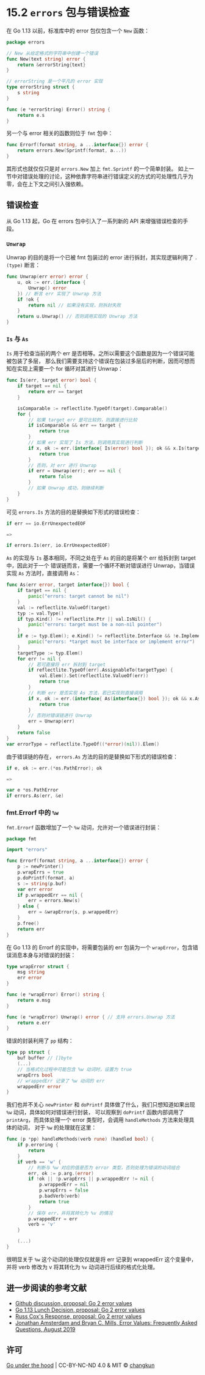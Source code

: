 # 15.2 `errors` 包与错误检查

在 Go 1.13 以前，标准库中的 error 包仅包含一个 `New` 函数：

```go
package errors

// New 从给定格式的字符串中创建一个错误
func New(text string) error {
	return &errorString{text}
}

// errorString 是一个平凡的 error 实现
type errorString struct {
	s string
}

func (e *errorString) Error() string {
	return e.s
}
```

另一个与 error 相关的函数则位于 `fmt` 包中：

```go
func Errorf(format string, a ...interface{}) error {
	return errors.New(Sprintf(format, a...))
}
```

其形式也就仅仅只是对 `errors.New` 加上 `fmt.Sprintf` 的一个简单封装。
如上一节中对错误处理的讨论，这种依靠字符串进行错误定义的方式的可处理性几乎为零，会在上下文之间引入强依赖。

## 错误检查

从 Go 1.13 起，Go 在 errors 包中引入了一系列新的 API 来增强错误检查的手段。

### `Unwrap`

Unwrap 的目的是将一个已被 fmt 包装过的 error 进行拆封，其实现逻辑利用了 `.(type)` 断言：

```go
func Unwrap(err error) error {
	u, ok := err.(interface {
		Unwrap() error
	}) // 断言 err 实现了 Unwrap 方法
	if !ok {
		return nil // 如果没有实现，则拆封失败
	}
	return u.Unwrap() // 否则调用实现的 Unwrap 方法
}
```

### `Is` 与 `As`

`Is` 用于检查当前的两个 err 是否相等。之所以需要这个函数是因为一个错误可能被包装了多层，
那么我们需要支持这个错误在包装过多层后的判断，因而可想而知在实现上需要一个 for 循环对其进行 Unwrap：

```go
func Is(err, target error) bool {
	if target == nil {
		return err == target
	}

	isComparable := reflectlite.TypeOf(target).Comparable()
	for {
		// 如果 target err 是可比较的，则直接进行比较
		if isComparable && err == target {
			return true
		}
		// 如果 err 实现了 Is 方法，则调用其实现进行判断
		if x, ok := err.(interface{ Is(error) bool }); ok && x.Is(target) {
			return true
		}
		// 否则，对 err 进行 Unwrap
		if err = Unwrap(err); err == nil {
			return false
		}
		// 如果 Unwrap 成功，则继续判断
	}
}
```

可见 `errors.Is` 方法的目的是替换如下形式的错误检查：

```go
if err == io.ErrUnexpectedEOF

=>

if errors.Is(err, io.ErrUnexpectedEOF)
```

`As` 的实现与 `Is` 基本相同，不同之处在于 `As` 的目的是将某个 err 给拆封到 target 中，因此对于一个
错误链而言，需要一个循环不断对错误进行 Unwrap，当错误实现 `As` 方法时，直接调用 `As`：

```go
func As(err error, target interface{}) bool {
	if target == nil {
		panic("errors: target cannot be nil")
	}
	val := reflectlite.ValueOf(target)
	typ := val.Type()
	if typ.Kind() != reflectlite.Ptr || val.IsNil() {
		panic("errors: target must be a non-nil pointer")
	}
	if e := typ.Elem(); e.Kind() != reflectlite.Interface && !e.Implements(errorType) {
		panic("errors: *target must be interface or implement error")
	}
	targetType := typ.Elem()
	for err != nil {
		// 若可直接将 err 拆封到 target
		if reflectlite.TypeOf(err).AssignableTo(targetType) {
			val.Elem().Set(reflectlite.ValueOf(err))
			return true
		}
		// 判断 err 是否实现 As 方法，若已实现则直接调用
		if x, ok := err.(interface{ As(interface{}) bool }); ok && x.As(target) {
			return true
		}
		// 否则对错误链进行 Unwrap
		err = Unwrap(err)
	}
	return false
}
var errorType = reflectlite.TypeOf((*error)(nil)).Elem()
```

由于错误链的存在， `errors.As` 方法的目的是替换如下形式的错误检查：

```go
if e, ok := err.(*os.PathError); ok

=>

var e *os.PathError
if errors.As(err, &e)
```

### fmt.Errorf 中的 `%w`

`fmt.Errorf` 函数增加了一个 `%w` 动词，允许对一个错误进行封装：

```go
package fmt

import "errors"

func Errorf(format string, a ...interface{}) error {
	p := newPrinter()
	p.wrapErrs = true
	p.doPrintf(format, a)
	s := string(p.buf)
	var err error
	if p.wrappedErr == nil {
		err = errors.New(s)
	} else {
		err = &wrapError{s, p.wrappedErr}
	}
	p.free()
	return err
}
```

在 Go 1.13 的 Errorf 的实现中，将需要包装的 err 包装为一个 `wrapError`，包含错误消息本身与对错误的封装：

```go
type wrapError struct {
	msg string
	err error
}

func (e *wrapError) Error() string {
	return e.msg
}

func (e *wrapError) Unwrap() error { // 支持 errors.Unwrap 方法
	return e.err
}
```

错误的封装利用了 `pp` 结构：

```go
type pp struct {
	buf buffer // []byte
	(...)
	// 当格式化过程中可能包含 %w 动词时，设置为 true
	wrapErrs bool
	// wrappedErr 记录了 %w 动词的 err
	wrappedErr error
}
```

我们也并不关心 `newPrinter` 和 `doPrintf` 具体做了什么，我们只想知道如果出现 `%w` 动词，具体如何对错误进行封装，
可以观察到 `doPrintf` 函数内部调用了 `printArg`，而具体处理一个 error 类型时，会调用 `handleMethods` 方法来处理具体的动词，
对于 `%w` 的处理就在这里：

```go
func (p *pp) handleMethods(verb rune) (handled bool) {
	if p.erroring {
		return
	}
	if verb == 'w' {
		// 判断与 %w 对应的值是否为 error 类型，否则处理为错误的动词组合
		err, ok := p.arg.(error)
		if !ok || !p.wrapErrs || p.wrappedErr != nil {
			p.wrappedErr = nil
			p.wrapErrs = false
			p.badVerb(verb)
			return true
		}
		// 保存 err，并将其转化为 %v 的情况
		p.wrappedErr = err
		verb = 'v'
	}

	(...)
}
```

很明显关于 `%w` 这个动词的处理仅仅就是将 err 记录到 wrappedErr 这个变量中，
并将 verb 修改为 v 将其转化为 `%v` 动词进行后续的格式化处理。

## 进一步阅读的参考文献

- [Github discussion, proposal: Go 2 error values](https://github.com/golang/go/issues/29934)
- [Go 1.13 Lunch Decision, proposal: Go 2 error values](https://github.com/golang/go/issues/29934#issuecomment-489682919)
- [Russ Cox's Response, proposal: Go 2 error values](https://github.com/golang/go/issues/29934#issuecomment-490087200)
- [Jonathan Amsterdam and Bryan C. Mills, Error Values: Frequently Asked Questions, August 2019](https://github.com/golang/go/wiki/ErrorValueFAQ)

## 许可

[Go under the hood](https://github.com/changkun/go-under-the-hood) | CC-BY-NC-ND 4.0 & MIT &copy; [changkun](https://changkun.de)